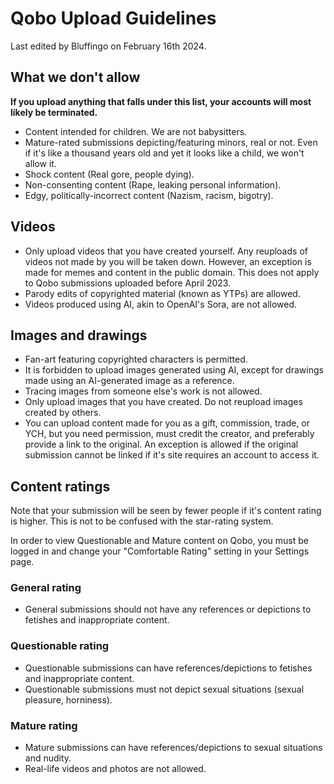 # Qobo Upload Guidelines 
Last edited by Bluffingo on February 16th 2024.

## What we don't allow
**If you upload anything that falls under this list, your accounts will most likely be terminated.**

* Content intended for children. We are not babysitters.
* Mature-rated submissions depicting/featuring minors, real or not. Even if it's like a thousand years old and yet it looks like a child, we won't allow it.
* Shock content (Real gore, people dying).
* Non-consenting content (Rape, leaking personal information).
* Edgy, politically-incorrect content (Nazism, racism, bigotry).

## Videos
* Only upload videos that you have created yourself. Any reuploads of videos not made by you will be taken down. However, an exception is made for memes and content in the public domain. This does not apply to Qobo submissions uploaded before April 2023.
* Parody edits of copyrighted material (known as YTPs) are allowed.
* Videos produced using AI, akin to OpenAI's Sora, are not allowed.

## Images and drawings
* Fan-art featuring copyrighted characters is permitted.
* It is forbidden to upload images generated using AI, except for drawings made using an AI-generated image as a reference.
* Tracing images from someone else's work is not allowed.
* Only upload images that you have created. Do not reupload images created by others.
* You can upload content made for you as a gift, commission, trade, or YCH, but you need permission, must credit the creator, and preferably provide a link to the original. An exception is allowed if the original submission cannot be linked if it's site requires an account to access it.

## Content ratings
Note that your submission will be seen by fewer people if it's content rating is higher. This is not to be confused with the star-rating system.

In order to view Questionable and Mature content on Qobo, you must be logged in and change your "Comfortable Rating" setting in your Settings page.

### General rating
* General submissions should not have any references or depictions to fetishes and inappropriate content.

### Questionable rating
* Questionable submissions can have references/depictions to fetishes and inappropriate content.
* Questionable submissions must not depict sexual situations (sexual pleasure, horniness).

### Mature rating
* Mature submissions can have references/depictions to sexual situations and nudity.
* Real-life videos and photos are not allowed.
